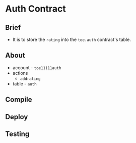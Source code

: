 # Auth Contract
## Brief
* It is to store the `rating` into the `toe.auth` contract's table.

## About 
* account - `toe11111auth`
* actions
	- `addrating`
* table - `auth`


## Compile
## Deploy
## Testing
